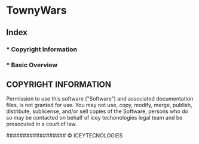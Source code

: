 # TownyWars
## Index
### * Copyright Information
### * Basic Overview


## COPYRIGHT INFORMATION

Permission to use this software ("Software") and associated documentation files, is not granted for use. You may not use, copy, modify, merge, publish, distribute, sublicense, and/or sell copies of the Software, persons who do so may be contacted on behalf of icey techonologies legal team and be prosocuted in a court of law.


##################
© ICEYTECNOLOGIES
